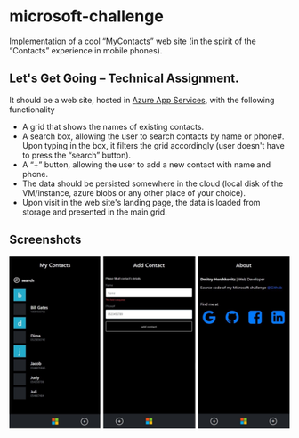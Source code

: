 # microsoft-challenge
Implementation of a cool “MyContacts” web site (in the spirit of the “Contacts”
experience in mobile phones).

## Let's Get Going – Technical Assignment.

It should be a web site, hosted in [Azure App Services](https://docs.microsoft.com/en-us/azure/app-service-web/), with the following functionality
- A grid that shows the names of existing contacts.
- A search box, allowing the user to search contacts by name or phone#. Upon typing in the box, it
filters the grid accordingly (user doesn't have to press the “search” button).
- A “+” button, allowing the user to add a new contact with name and phone.
- The data should be persisted somewhere in the cloud (local disk of the VM/instance, azure blobs
or any other place of your choice).
- Upon visit in the web site's landing page, the data is loaded from storage and presented in the
main grid.

## Screenshots

<img src="screens-min.jpg">
